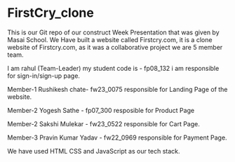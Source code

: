 # FirstCry_clone
This is our Git repo of our construct Week Presentation that was given by Masai School.
We Have built a website called Firstcry.com, it is a clone website of Firstcry.com, as it was a collaborative project we are 5 member team.

I am rahul (Team-Leader) my student code is - fp08_132 i am responsible for sign-in/sign-up page.

Member-1 Rushikesh chate- fw23_0075 responsible for Landing Page of the website.

Member-2 Yogesh Sathe - fp07_300 resposible for Product Page

Member-2 Sakshi Mulekar - fw23_0522 responsible for Cart Page.

Member-3 Pravin Kumar Yadav - fw22_0969 responsible for Payment Page.

We have used HTML CSS and JavaScript as our tech stack.
